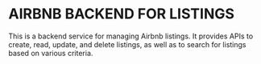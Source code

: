 # AIRBNB BACKEND FOR LISTINGS

This is a backend service for managing Airbnb listings. It provides APIs to create, read, update, and delete listings, as well as to search for listings based on various criteria.
